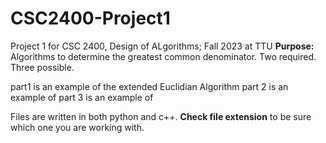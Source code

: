 # CSC2400-Project1
 Project 1 for CSC 2400, Design of ALgorithms; Fall 2023 at TTU
 **Purpose:** Algorithms to determine the greatest common denominator. Two required. Three possible.

 part1 is an example of the extended Euclidian Algorithm
 part 2 is an example of
 part 3 is an example of 

Files are written in both python and c++. **Check file extension** to be sure which one you are working with.